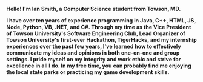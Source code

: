 **Hello! I'm Ian Smith, a Computer Science student from Towson, MD.**

**I have over ten years of experience programming in Java, C++, HTML, JS, Node, Python, VB, .NET, and C#. Through my time as the Vice President of Towson University's Software Engineering Club, Lead Organizer of Towson University's first-ever Hackathon, TigerHacks, and my internship experiences over the past few years, I've learned how to effectively communicate my ideas and opinions in both one-on-one and group settings. I pride myself on my integrity and work ethic and strive for excellence in all I do. In my free time, you can probably find me enjoying the local state parks or practicing my game development skills.**
